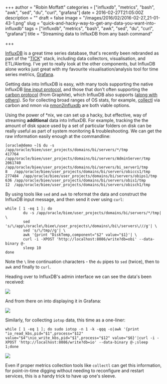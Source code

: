 +++
author = "Robin Moffatt"
categories = ["influxdb", "metrics", "bash", "awk", "sed", "du", "curl", "grafana"]
date = 2016-02-27T21:05:00Z
description = ""
draft = false
image = "/images/2016/02/2016-02-27_21-01-43-1.png"
slug = "quick-and-hacky-way-to-get-any-data-you-want-into-influxdb"
tags = ["influxdb", "metrics", "bash", "awk", "sed", "du", "curl", "grafana"]
title = "Streaming data to InfluxDB from any bash command"

+++

[InfluxDB](https://influxdata.com/time-series-platform/influxdb/) is a great time series database, that's recently been rebranded as part of the "[TICK](https://influxdata.com/)" stack, including data collectors, visualisation, and ETL/Alerting. I've yet to really look at the other components, but InfluxDB alone works just great with my favourite visualisation/analysis tool for time series metrics, [Grafana](http://grafana.org/). 

Getting data into InfluxDB is easy, with many tools supporting the native InfluxDB [line input protocol](https://docs.influxdata.com/influxdb/v0.10/guides/writing_data/), and those that don't often supporting the [carbon protocol](https://docs.influxdata.com/influxdb/v0.10/write_protocols/graphite/) (from Graphite), which InfluxDB also supports ([along with others](https://docs.influxdata.com/influxdb/v0.10/write_protocols/)). So for collecting broad ranges of OS stats, for example, [collectl](http://collectl.sourceforge.net/) via carbon and nmon via [nmon2influxdb](https://github.com/adejoux/nmon2influxdb) are both viable options. 

Using the power of *nix, we can set up a hacky, but effective, way of streaming **additional** data into InfluxDB. For example, tracking the the amount of disk space used by a set of particular folders on disk can be really useful as part of system monitoring & troubleshooting. We can get the raw information easily enough at the commandline: 

```language-bash
[oracle@demo ~]$ du -s /app/oracle/biee/user_projects/domains/bi/servers/*/tmp
417764	/app/oracle/biee/user_projects/domains/bi/servers/AdminServer/tmp
2061740	/app/oracle/biee/user_projects/domains/bi/servers/bi_server1/tmp
8	/app/oracle/biee/user_projects/domains/bi/servers/obiccs1/tmp
277484	/app/oracle/biee/user_projects/domains/bi/servers/obips1/tmp
636	/app/oracle/biee/user_projects/domains/bi/servers/obis1/tmp
12	/app/oracle/biee/user_projects/domains/bi/servers/obisch1/tmp
```

By using tools like `sed` and `awk` to reformat the data and construct the InfluxDB input message, and then send it over using `curl`:

```language-bash
while [ 1 -eq 1 ]; do
        du -s /app/oracle/biee/user_projects/domains/bi/servers/*/tmp| \
        sed 's/\/app\/oracle\/biee\/user_projects\/domains\/bi\/servers\///g'| \
        sed 's/\/tmp//g'| \
        awk '{print "DiskTemp,component="$2" value="$1}'| \
        curl -i -XPOST 'http://localhost:8086/write?db=obi' --data-binary @-
        sleep 10
done
```

Note the `\` line continuation characters - the `du` pipes to `sed` (twice), then to `awk` and finally to `curl`. 

Heading over to InfluxDB's admin interface we can see the data's been received: 

![](/content/images/2016/02/2016-02-27_20-52-09.png)

And from there on into displaying it in Grafana: 

![](/content/images/2016/02/2016-02-27_20-55-10.png)

Similarly, for collecting `iotop` data, this time as a one-liner: 

```language-bash
while [ 1 -eq 1 ]; do sudo iotop -n 1 -k -qqq -o|awk '{print "io_read_kbs,pid="$1",process="$12" value="$4"\nio_write_kbs,pid="$1",process="$12" value="$6}'|curl -i -XPOST 'http://localhost:8086/write?db=io' --data-binary @-;sleep 1;done
```
![](/content/images/2016/02/2016-02-27_21-01-43.png)

Even if proper metrics collection tools like `collectl` can get this information, for point-in-time digging without needing to reconfigure and restart services, this is a handy trick to have up one's sleeve.
